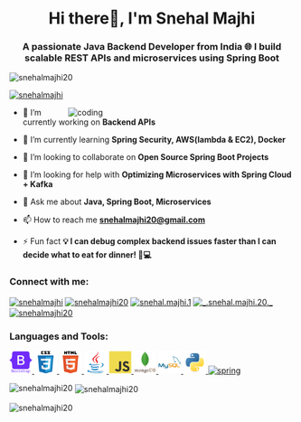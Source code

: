 <h1 align="center">Hi there👋, I'm Snehal Majhi</h1>
<h3 align="center">A passionate Java Backend Developer from India 🌐 I build scalable REST APIs and microservices using Spring Boot</h3>
<p align="left"> <img src="https://komarev.com/ghpvc/?username=snehalmajhi20&label=Profile%20views&color=0e75b6&style=flat" alt="snehalmajhi20" /> </p>

<p align="left"> 
  <a href="https://twitter.com/snehalmajhi" target="blank">
    <img src="https://img.shields.io/twitter/follow/snehalmajhi?logo=twitter&style=for-the-badge" alt="snehalmajhi" />
  </a>
</p>
<img align="right" alt="coding" width="400" src="https://cdn.dribbble.com/users/260312/screenshots/2553737/antnodeskdb.gif" />

- 🔭 I’m currently working on **Backend APIs**

- 🌱 I’m currently learning **Spring Security, AWS(lambda & EC2), Docker**

- 👯 I’m looking to collaborate on **Open Source Spring Boot Projects**

- 🤝 I’m looking for help with **Optimizing Microservices with Spring Cloud + Kafka**

- 💬 Ask me about **Java, Spring Boot, Microservices**

- 📫 How to reach me **snehalmajhi20@gmail.com**

- ⚡ Fun fact **💡 I can debug complex backend issues faster than I can decide what to eat for dinner! 🍕💻**

<h3 align="left">Connect with me:</h3>
<p align="left">
<a href="https://twitter.com/snehalmajhi" target="blank"><img align="center" src="https://raw.githubusercontent.com/rahuldkjain/github-profile-readme-generator/master/src/images/icons/Social/twitter.svg" alt="snehalmajhi" height="30" width="40" /></a>
<a href="https://linkedin.com/in/snehalmajhi20" target="blank"><img align="center" src="https://raw.githubusercontent.com/rahuldkjain/github-profile-readme-generator/master/src/images/icons/Social/linked-in-alt.svg" alt="snehalmajhi20" height="30" width="40" /></a>
<a href="https://fb.com/snehal.majhi.1" target="blank"><img align="center" src="https://raw.githubusercontent.com/rahuldkjain/github-profile-readme-generator/master/src/images/icons/Social/facebook.svg" alt="snehal.majhi.1" height="30" width="40" /></a>
<a href="https://instagram.com/_.snehal.majhi.20._" target="blank"><img align="center" src="https://raw.githubusercontent.com/rahuldkjain/github-profile-readme-generator/master/src/images/icons/Social/instagram.svg" alt="_.snehal.majhi.20._" height="30" width="40" /></a>
<a href="https://www.hackerrank.com/snehalmajhi20" target="blank"><img align="center" src="https://raw.githubusercontent.com/rahuldkjain/github-profile-readme-generator/master/src/images/icons/Social/hackerrank.svg" alt="snehalmajhi20" height="30" width="40" /></a>
</p>

<h3 align="left">Languages and Tools:</h3>
<p align="left"> <a href="https://getbootstrap.com" target="_blank" rel="noreferrer"> <img src="https://raw.githubusercontent.com/devicons/devicon/master/icons/bootstrap/bootstrap-plain-wordmark.svg" alt="bootstrap" width="40" height="40"/> </a> <a href="https://www.w3schools.com/css/" target="_blank" rel="noreferrer"> <img src="https://raw.githubusercontent.com/devicons/devicon/master/icons/css3/css3-original-wordmark.svg" alt="css3" width="40" height="40"/> </a> <a href="https://www.w3.org/html/" target="_blank" rel="noreferrer"> <img src="https://raw.githubusercontent.com/devicons/devicon/master/icons/html5/html5-original-wordmark.svg" alt="html5" width="40" height="40"/> </a> <a href="https://www.java.com" target="_blank" rel="noreferrer"> <img src="https://raw.githubusercontent.com/devicons/devicon/master/icons/java/java-original.svg" alt="java" width="40" height="40"/> </a> <a href="https://developer.mozilla.org/en-US/docs/Web/JavaScript" target="_blank" rel="noreferrer"> <img src="https://raw.githubusercontent.com/devicons/devicon/master/icons/javascript/javascript-original.svg" alt="javascript" width="40" height="40"/> </a> <a href="https://www.mongodb.com/" target="_blank" rel="noreferrer"> <img src="https://raw.githubusercontent.com/devicons/devicon/master/icons/mongodb/mongodb-original-wordmark.svg" alt="mongodb" width="40" height="40"/> </a> <a href="https://www.mysql.com/" target="_blank" rel="noreferrer"> <img src="https://raw.githubusercontent.com/devicons/devicon/master/icons/mysql/mysql-original-wordmark.svg" alt="mysql" width="40" height="40"/> </a> <a href="https://www.python.org" target="_blank" rel="noreferrer"> <img src="https://raw.githubusercontent.com/devicons/devicon/master/icons/python/python-original.svg" alt="python" width="40" height="40"/> </a> <a href="https://spring.io/" target="_blank" rel="noreferrer"> <img src="https://www.vectorlogo.zone/logos/springio/springio-icon.svg" alt="spring" width="40" height="40"/> </a> </p>

<p><img align="left" src="https://github-readme-stats.vercel.app/api/top-langs?username=snehalmajhi20&show_icons=true&locale=en&layout=compact" alt="snehalmajhi20" /></p>

<p>&nbsp;<img align="center" src="https://github-readme-stats.vercel.app/api?username=snehalmajhi20&show_icons=true&locale=en" alt="snehalmajhi20" /></p>

<p><img align="center" src="https://github-readme-streak-stats.herokuapp.com/?user=snehalmajhi20&" alt="snehalmajhi20" /></p>
